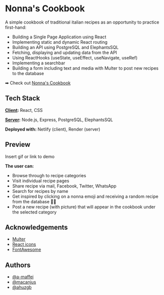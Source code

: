 
# Nonna's Cookbook

A simple cookbook of traditional italian recipes as an opportunity to practice first-hand:
- Building a Single Page Application using React
- Implementing static and dynamic React routing
- Building an API using PostgreSQL and ElephantsSQL
- Fetching, displaying and updating data from the API
- Using ReactHooks (useState, useEffect, useNavigate, useRef)
- Implementing a searchbar
- Building a form including text and media with Multer to post new recipes to the database

➡ Check out [Nonna's Cookbook](https://askalocal.netlify.app/)
## Tech Stack

**[Client](https://github.com/a-maffei/nonna-cookbook-frontend):** React, CSS

**[Server](https://github.com/a-maffei/nonna-cookbook-backend):** Node.js, Express, PostgreSQL, ElephantsSQL

**Deployed with:** Netlify (client), Render (server)
## Preview

Insert gif or link to demo

**The user can:** 
- Browse through to recipe categories
- Visit individual recipe pages
- Share recipe via mail, Facebook, Twitter, WhatsApp
- Search for recipes by name
- Get inspired by clicking on a nonna emoji and receiving a random recipe from the database 👵🏻 
- Post a new recipe (with picture) that will appear in the cookbook under the selected category
## Acknowledgements

- [Multer](https://www.npmjs.com/package/multer)
- [React icons](https://react-icons.github.io/react-icons/search)
 - [FontAwesome](https://fontawesome.com/)
 



## Authors

- [@a-maffei](https://www.github.com/a-maffei)
- [@macanjus](https://www.github.com/macanjus)
- [@ahuzgb](https://www.github.com/ahuzgb)
